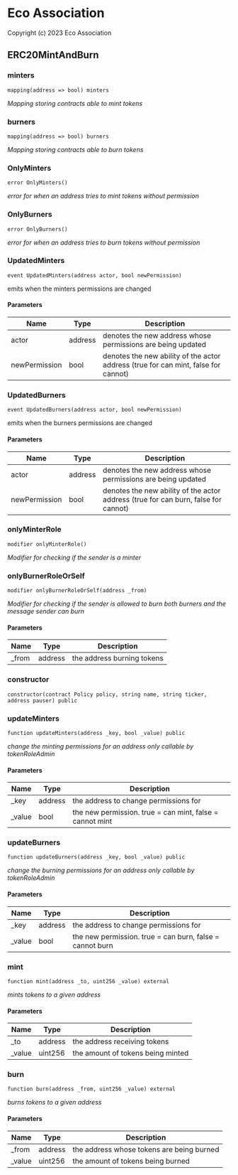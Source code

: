 # Eco Association

Copyright (c) 2023 Eco Association

## ERC20MintAndBurn

### minters

```solidity
mapping(address => bool) minters
```

_Mapping storing contracts able to mint tokens_

### burners

```solidity
mapping(address => bool) burners
```

_Mapping storing contracts able to burn tokens_

### OnlyMinters

```solidity
error OnlyMinters()
```

_error for when an address tries to mint tokens without permission_

### OnlyBurners

```solidity
error OnlyBurners()
```

_error for when an address tries to burn tokens without permission_

### UpdatedMinters

```solidity
event UpdatedMinters(address actor, bool newPermission)
```

emits when the minters permissions are changed

#### Parameters

| Name | Type | Description |
| ---- | ---- | ----------- |
| actor | address | denotes the new address whose permissions are being updated |
| newPermission | bool | denotes the new ability of the actor address (true for can mint, false for cannot) |

### UpdatedBurners

```solidity
event UpdatedBurners(address actor, bool newPermission)
```

emits when the burners permissions are changed

#### Parameters

| Name | Type | Description |
| ---- | ---- | ----------- |
| actor | address | denotes the new address whose permissions are being updated |
| newPermission | bool | denotes the new ability of the actor address (true for can burn, false for cannot) |

### onlyMinterRole

```solidity
modifier onlyMinterRole()
```

_Modifier for checking if the sender is a minter_

### onlyBurnerRoleOrSelf

```solidity
modifier onlyBurnerRoleOrSelf(address _from)
```

_Modifier for checking if the sender is allowed to burn
both burners and the message sender can burn_

#### Parameters

| Name | Type | Description |
| ---- | ---- | ----------- |
| _from | address | the address burning tokens |

### constructor

```solidity
constructor(contract Policy policy, string name, string ticker, address pauser) public
```

### updateMinters

```solidity
function updateMinters(address _key, bool _value) public
```

_change the minting permissions for an address
only callable by tokenRoleAdmin_

#### Parameters

| Name | Type | Description |
| ---- | ---- | ----------- |
| _key | address | the address to change permissions for |
| _value | bool | the new permission. true = can mint, false = cannot mint |

### updateBurners

```solidity
function updateBurners(address _key, bool _value) public
```

_change the burning permissions for an address
only callable by tokenRoleAdmin_

#### Parameters

| Name | Type | Description |
| ---- | ---- | ----------- |
| _key | address | the address to change permissions for |
| _value | bool | the new permission. true = can burn, false = cannot burn |

### mint

```solidity
function mint(address _to, uint256 _value) external
```

_mints tokens to a given address_

#### Parameters

| Name | Type | Description |
| ---- | ---- | ----------- |
| _to | address | the address receiving tokens |
| _value | uint256 | the amount of tokens being minted |

### burn

```solidity
function burn(address _from, uint256 _value) external
```

_burns tokens to a given address_

#### Parameters

| Name | Type | Description |
| ---- | ---- | ----------- |
| _from | address | the address whose tokens are being burned |
| _value | uint256 | the amount of tokens being burned |

